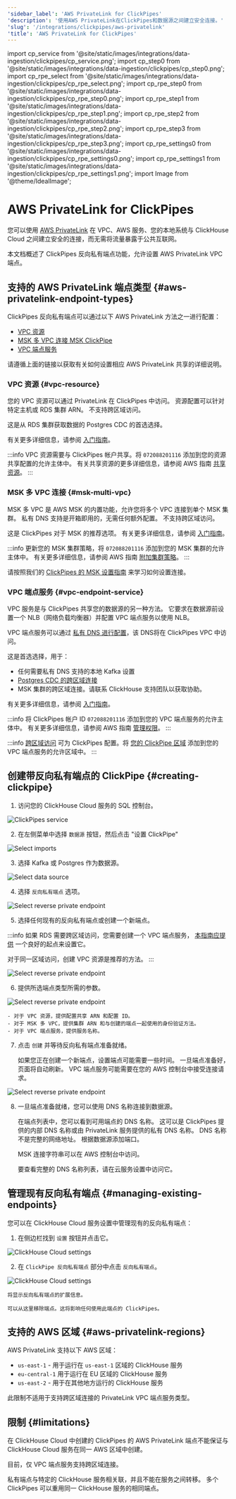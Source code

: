 ```yaml
---
'sidebar_label': 'AWS PrivateLink for ClickPipes'
'description': '使用AWS PrivateLink在ClickPipes和数据源之间建立安全连接。'
'slug': '/integrations/clickpipes/aws-privatelink'
'title': 'AWS PrivateLink for ClickPipes'
---
```


import cp_service from '@site/static/images/integrations/data-ingestion/clickpipes/cp_service.png';
import cp_step0 from '@site/static/images/integrations/data-ingestion/clickpipes/cp_step0.png';
import cp_rpe_select from '@site/static/images/integrations/data-ingestion/clickpipes/cp_rpe_select.png';
import cp_rpe_step0 from '@site/static/images/integrations/data-ingestion/clickpipes/cp_rpe_step0.png';
import cp_rpe_step1 from '@site/static/images/integrations/data-ingestion/clickpipes/cp_rpe_step1.png';
import cp_rpe_step2 from '@site/static/images/integrations/data-ingestion/clickpipes/cp_rpe_step2.png';
import cp_rpe_step3 from '@site/static/images/integrations/data-ingestion/clickpipes/cp_rpe_step3.png';
import cp_rpe_settings0 from '@site/static/images/integrations/data-ingestion/clickpipes/cp_rpe_settings0.png';
import cp_rpe_settings1 from '@site/static/images/integrations/data-ingestion/clickpipes/cp_rpe_settings1.png';
import Image from '@theme/IdealImage';

# AWS PrivateLink for ClickPipes

您可以使用 [AWS PrivateLink](https://aws.amazon.com/privatelink/) 在 VPC、AWS 服务、您的本地系统与 ClickHouse Cloud 之间建立安全的连接，而无需将流量暴露于公共互联网。

本文档概述了 ClickPipes 反向私有端点功能，允许设置 AWS PrivateLink VPC 端点。

## 支持的 AWS PrivateLink 端点类型 {#aws-privatelink-endpoint-types}

ClickPipes 反向私有端点可以通过以下 AWS PrivateLink 方法之一进行配置：

- [VPC 资源](https://docs.aws.amazon.com/vpc/latest/privatelink/privatelink-access-resources.html)
- [MSK 多 VPC 连接 MSK ClickPipe](https://docs.aws.amazon.com/msk/latest/developerguide/aws-access-mult-vpc.html)
- [VPC 端点服务](https://docs.aws.amazon.com/vpc/latest/privatelink/privatelink-share-your-services.html)

请遵循上面的链接以获取有关如何设置相应 AWS PrivateLink 共享的详细说明。

### VPC 资源 {#vpc-resource}

您的 VPC 资源可以通过 PrivateLink 在 ClickPipes 中访问。
资源配置可以针对特定主机或 RDS 集群 ARN。
不支持跨区域访问。

这是从 RDS 集群获取数据的 Postgres CDC 的首选选择。

有关更多详细信息，请参阅 [入门指南](https://docs.aws.amazon.com/vpc/latest/privatelink/resource-configuration.html)。

:::info
VPC 资源需要与 ClickPipes 帐户共享。将 `072088201116` 添加到您的资源共享配置的允许主体中。
有关共享资源的更多详细信息，请参阅 AWS 指南 [共享资源](https://docs.aws.amazon.com/ram/latest/userguide/working-with-sharing-create.html)。
:::

### MSK 多 VPC 连接 {#msk-multi-vpc}

MSK 多 VPC 是 AWS MSK 的内置功能，允许您将多个 VPC 连接到单个 MSK 集群。
私有 DNS 支持是开箱即用的，无需任何额外配置。
不支持跨区域访问。

这是 ClickPipes 对于 MSK 的推荐选项。
有关更多详细信息，请参阅 [入门指南](https://docs.aws.amazon.com/msk/latest/developerguide/mvpc-getting-started.html)。

:::info
更新您的 MSK 集群策略，将 `072088201116` 添加到您的 MSK 集群的允许主体中。
有关更多详细信息，请参阅 AWS 指南 [附加集群策略](https://docs.aws.amazon.com/msk/latest/developerguide/mvpc-cluster-owner-action-policy.html)。
:::

请按照我们的 [ClickPipes 的 MSK 设置指南](/knowledgebase/aws-privatelink-setup-for-msk-clickpipes) 来学习如何设置连接。

### VPC 端点服务 {#vpc-endpoint-service}

VPC 服务是与 ClickPipes 共享您的数据源的另一种方法。
它要求在数据源前设置一个 NLB（网络负载均衡器）并配置 VPC 端点服务以使用 NLB。

VPC 端点服务可以通过 [私有 DNS 进行配置](https://docs.aws.amazon.com/vpc/latest/privatelink/manage-dns-names.html)，该 DNS将在 ClickPipes VPC 中访问。

这是首选选择，用于：

- 任何需要私有 DNS 支持的本地 Kafka 设置
- [Postgres CDC 的跨区域连接](/knowledgebase/aws-privatelink-setup-for-clickpipes)
- MSK 集群的跨区域连接。请联系 ClickHouse 支持团队以获取协助。

有关更多详细信息，请参阅 [入门指南](https://docs.aws.amazon.com/vpc/latest/privatelink/privatelink-share-your-services.html)。

:::info
将 ClickPipes 帐户 ID `072088201116` 添加到您的 VPC 端点服务的允许主体中。
有关更多详细信息，请参阅 AWS 指南 [管理权限](https://docs.aws.amazon.com/vpc/latest/privatelink/configure-endpoint-service.html#add-remove-permissions)。
:::

:::info
[跨区域访问](https://docs.aws.amazon.com/vpc/latest/privatelink/privatelink-share-your-services.html#endpoint-service-cross-region) 可为 ClickPipes 配置。将 [您的 ClickPipe 区域](#aws-privatelink-regions) 添加到您的 VPC 端点服务的允许区域中。
:::

## 创建带反向私有端点的 ClickPipe {#creating-clickpipe}

1. 访问您的 ClickHouse Cloud 服务的 SQL 控制台。

<Image img={cp_service} alt="ClickPipes service" size="md" border/>

2. 在左侧菜单中选择 `数据源` 按钮，然后点击 "设置 ClickPipe"

<Image img={cp_step0} alt="Select imports" size="lg" border/>

3. 选择 Kafka 或 Postgres 作为数据源。

<Image img={cp_rpe_select} alt="Select data source" size="lg" border/>

4. 选择 `反向私有端点` 选项。

<Image img={cp_rpe_step0} alt="Select reverse private endpoint" size="lg" border/>

5. 选择任何现有的反向私有端点或创建一个新端点。

:::info
如果 RDS 需要跨区域访问，您需要创建一个 VPC 端点服务， 
[本指南应提供](/knowledgebase/aws-privatelink-setup-for-clickpipes) 一个良好的起点来设置它。

对于同一区域访问，创建 VPC 资源是推荐的方法。
:::

<Image img={cp_rpe_step1} alt="Select reverse private endpoint" size="lg" border/>

6. 提供所选端点类型所需的参数。

<Image img={cp_rpe_step2} alt="Select reverse private endpoint" size="lg" border/>

    - 对于 VPC 资源，提供配置共享 ARN 和配置 ID。
    - 对于 MSK 多 VPC，提供集群 ARN 和与创建的端点一起使用的身份验证方法。
    - 对于 VPC 端点服务，提供服务名称。

7. 点击 `创建` 并等待反向私有端点准备就绪。

   如果您正在创建一个新端点，设置端点可能需要一些时间。
   一旦端点准备好，页面将自动刷新。
   VPC 端点服务可能需要在您的 AWS 控制台中接受连接请求。

<Image img={cp_rpe_step3} alt="Select reverse private endpoint" size="lg" border/>

8. 一旦端点准备就绪，您可以使用 DNS 名称连接到数据源。

   在端点列表中，您可以看到可用端点的 DNS 名称。
   这可以是 ClickPipes 提供的内部 DNS 名称或由 PrivateLink 服务提供的私有 DNS 名称。
   DNS 名称不是完整的网络地址。
   根据数据源添加端口。

   MSK 连接字符串可以在 AWS 控制台中访问。

   要查看完整的 DNS 名称列表，请在云服务设置中访问它。

## 管理现有反向私有端点 {#managing-existing-endpoints}

您可以在 ClickHouse Cloud 服务设置中管理现有的反向私有端点：

1. 在侧边栏找到 `设置` 按钮并点击它。

<Image img={cp_rpe_settings0} alt="ClickHouse Cloud settings" size="lg" border/>

2. 在 `ClickPipe 反向私有端点` 部分中点击 `反向私有端点`。

<Image img={cp_rpe_settings1} alt="ClickHouse Cloud settings" size="md" border/>

    将显示反向私有端点的扩展信息。

    可以从这里移除端点。这将影响任何使用此端点的 ClickPipes。

## 支持的 AWS 区域 {#aws-privatelink-regions}

AWS PrivateLink 支持以下 AWS 区域：

- `us-east-1` - 用于运行在 `us-east-1` 区域的 ClickHouse 服务
- `eu-central-1` 用于运行在 EU 区域的 ClickHouse 服务
- `us-east-2` - 用于在其他地方运行的 ClickHouse 服务

此限制不适用于支持跨区域连接的 PrivateLink VPC 端点服务类型。

## 限制 {#limitations}

在 ClickHouse Cloud 中创建的 ClickPipes 的 AWS PrivateLink 端点不能保证与 ClickHouse Cloud 服务在同一 AWS 区域中创建。

目前，仅 VPC 端点服务支持跨区域连接。

私有端点与特定的 ClickHouse 服务相关联，并且不能在服务之间转移。
多个 ClickPipes 可以重用同一 ClickHouse 服务的相同端点。
